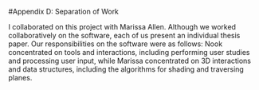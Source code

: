 #Appendix D: Separation of Work

I collaborated on this project with Marissa Allen.  Although we worked collaboratively on the software, each of us present an individual thesis paper.  Our responsibilities on the software were as follows: Nook concentrated on tools and interactions, including performing user studies and processing user input, while Marissa concentrated on 3D interactions and data structures, including the algorithms for shading and traversing planes.